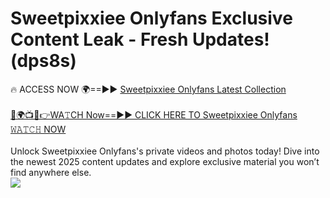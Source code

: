 # Sweetpixxiee Onlyfans Exclusive Content Leak - Fresh Updates! (dps8s)

🔥 ACCESS NOW 🌍==►► <a href="https://tinyurl.com/kvy9nzfs" rel="nofollow">Sweetpixxiee Onlyfans Latest Collection</a>
<br><br>
[🔴🌍📺📱👉WA𝚃CH Now==►► CLICK HERE TO Sweetpixxiee Onlyfans 𝚆𝙰𝚃𝙲𝙷 NOW](https://tinyurl.com/kvy9nzfs)
<br><br>
Unlock Sweetpixxiee Onlyfans's private videos and photos today! Dive into the newest 2025 content updates and explore exclusive material you won’t find anywhere else.
<br>
<a href="https://tinyurl.com/kvy9nzfs" rel="nofollow" data-target="animated-image.originalLink"><img src="https://camo.githubusercontent.com/8a4f000d20f83aca3bf7ec5f350d767afa0574a8a352519fd8cfa583a6f93a33/68747470733a2f2f692e696d6775722e636f6d2f644a486b345a712e676966" data-canonical-src="https://i.imgur.com/dJHk4Zq.gif" style="max-width: 100%; display: inline-block;" data-target="animated-image.originalImage"></a>
<br>
